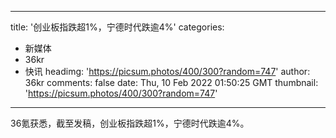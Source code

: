 
---
title: '创业板指跌超1%，宁德时代跌逾4%'
categories: 
 - 新媒体
 - 36kr
 - 快讯
headimg: 'https://picsum.photos/400/300?random=747'
author: 36kr
comments: false
date: Thu, 10 Feb 2022 01:50:25 GMT
thumbnail: 'https://picsum.photos/400/300?random=747'
---

<div>   
36氪获悉，截至发稿，创业板指跌超1%，宁德时代跌逾4%。  
</div>
            